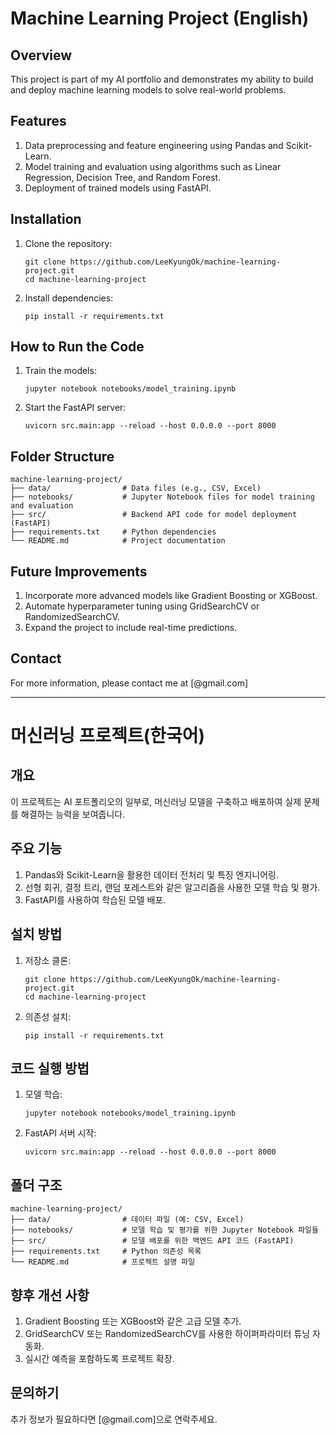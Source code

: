 
# Machine Learning Project (English)

## Overview
This project is part of my AI portfolio and demonstrates my ability to build and deploy machine learning models to solve real-world problems.

## Features
1. Data preprocessing and feature engineering using Pandas and Scikit-Learn.
2. Model training and evaluation using algorithms such as Linear Regression, Decision Tree, and Random Forest.
3. Deployment of trained models using FastAPI.

## Installation
1. Clone the repository:
   ```
   git clone https://github.com/LeeKyungOk/machine-learning-project.git
   cd machine-learning-project
   ```
2. Install dependencies:
   ```
   pip install -r requirements.txt
   ```

## How to Run the Code
1. Train the models:
   ```
   jupyter notebook notebooks/model_training.ipynb
   ```
2. Start the FastAPI server:
   ```
   uvicorn src.main:app --reload --host 0.0.0.0 --port 8000
   ```

## Folder Structure
```
machine-learning-project/
├── data/                # Data files (e.g., CSV, Excel)
├── notebooks/           # Jupyter Notebook files for model training and evaluation
├── src/                 # Backend API code for model deployment (FastAPI)
├── requirements.txt     # Python dependencies
└── README.md            # Project documentation
```

## Future Improvements
1. Incorporate more advanced models like Gradient Boosting or XGBoost.
2. Automate hyperparameter tuning using GridSearchCV or RandomizedSearchCV.
3. Expand the project to include real-time predictions.

## Contact 
For more information, please contact me at [@gmail.com]

---

# 머신러닝 프로젝트(한국어)

## 개요
이 프로젝트는 AI 포트폴리오의 일부로, 머신러닝 모델을 구축하고 배포하여 실제 문제를 해결하는 능력을 보여줍니다.

## 주요 기능
1. Pandas와 Scikit-Learn을 활용한 데이터 전처리 및 특징 엔지니어링.
2. 선형 회귀, 결정 트리, 랜덤 포레스트와 같은 알고리즘을 사용한 모델 학습 및 평가.
3. FastAPI를 사용하여 학습된 모델 배포.

## 설치 방법
1. 저장소 클론:
   ```
   git clone https://github.com/LeeKyungOk/machine-learning-project.git
   cd machine-learning-project
   ```
2. 의존성 설치:
   ```
   pip install -r requirements.txt
   ```

## 코드 실행 방법
1. 모델 학습:
   ```
   jupyter notebook notebooks/model_training.ipynb
   ```
2. FastAPI 서버 시작:
   ```
   uvicorn src.main:app --reload --host 0.0.0.0 --port 8000
   ```

## 폴더 구조
```
machine-learning-project/
├── data/                # 데이터 파일 (예: CSV, Excel)
├── notebooks/           # 모델 학습 및 평가를 위한 Jupyter Notebook 파일들
├── src/                 # 모델 배포를 위한 백엔드 API 코드 (FastAPI)
├── requirements.txt     # Python 의존성 목록
└── README.md            # 프로젝트 설명 파일
```

## 향후 개선 사항
1. Gradient Boosting 또는 XGBoost와 같은 고급 모델 추가.
2. GridSearchCV 또는 RandomizedSearchCV를 사용한 하이퍼파라미터 튜닝 자동화.
3. 실시간 예측을 포함하도록 프로젝트 확장.

##  문의하기

추가 정보가 필요하다면 [@gmail.com]으로 연락주세요.

